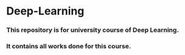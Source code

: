 # Deep-Learning
### This repository is for university course of Deep Learning.
### It contains all works done for this course.